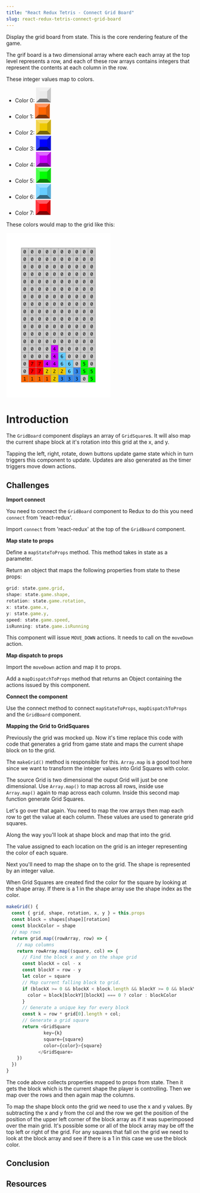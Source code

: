 ```yaml
---
title: "React Redux Tetris - Connect Grid Board"
slug: react-redux-tetris-connect-grid-board
---
```


Display the grid board from state. This is the core rendering
feature of the game. 

The grif board is a two dimensional array where each each 
array at the top level represents a row, and each of these 
row arrays contains integers that represent the contents at
each column in the row. 

These integer values map to colors. 

- Color 0: ![square](assets/square-0.png)
- Color 1: ![square](assets/square-1.png)
- Color 2: ![square](assets/square-2.png)
- Color 3: ![square](assets/square-3.png)
- Color 4: ![square](assets/square-4.png)
- Color 5: ![square](assets/square-5.png)
- Color 6: ![square](assets/square-6.png)
- Color 7: ![square](assets/square-7.png)

These colors would map to the grid like this: 

![Grid-with-Colors](assets/Grid-with-Colors.png)

# Introduction 

The `GridBoard` component displays an array of `GridSquare`s. 
It will also map the current shape block at it's rotation into 
this grid at the x, and y. 

Tapping the left, right, rotate, down buttons update game state 
which in turn triggers this component to update. Updates are 
also generated as the timer triggers move down actions. 

## Challenges

**Import connect**

You need to connect the `GridBoard` component to Redux to do this you 
need `connect` from 'react-redux'.

Import `connect` from 'react-redux' at the top of the `GridBoard`
component. 

**Map state to props**

Define a `mapStateToProps` method. This method takes in state 
as a parameter. 

Return an object that maps the following properties from state 
to these props: 

```JavaScript
grid: state.game.grid,
shape: state.game.shape,
rotation: state.game.rotation,
x: state.game.x,
y: state.game.y,
speed: state.game.speed,
isRunning: state.game.isRunning
```

This component will issue `MOVE_DOWN` actions. It needs to call 
on the `moveDown` action. 

**Map dispatch to props**

Import the `moveDown` action and map it to props. 

Add a `mapDispatchToProps` method that returns an Object 
containing the actions issued by this component. 

**Connect the component**

Use the connect method to connect `mapStateToProps`, 
`mapDispatchToProps` and the `GridBoard` component. 

**Mapping the Grid to GridSquares**

Previously the grid was mocked up. Now it's time replace 
this code with code that generates a grid from game state 
and maps the current shape block on to the grid. 

The `makeGrid()` method is responsible for this. 
`Array.map` is a good tool here since we want to 
transform the integer values into Grid Squares with 
color. 

The source Grid is two dimensional the ouput Grid will 
just be one dimensional. Use `Array.map()` to map 
across all rows, inside use `Array.map()` again to map
across each column. Inside this second map function
generate Grid Squares. 

Let's go over that again. You need to map the row arrays
then map each row to get the value at each column. These 
values are used to generate grid squares. 

Along the way you'll look at shape block and map that into
the grid. 

The value assigned to each location on the grid is an integer 
representing the color of each square.

Next you'll need to map the shape on to the grid. The 
shape is represented by an integer value. 

When Grid Squares are created find the color for the 
square by looking at the shape array. If there is a 1
in the shape array use the shape index as the color. 

```JavaScript
makeGrid() {
  const { grid, shape, rotation, x, y } = this.props
  const block = shapes[shape][rotation]
  const blockColor = shape
  // map rows
  return grid.map((rowArray, row) => {
    // map columns
    return rowArray.map((square, col) => {
      // Find the block x and y on the shape grid
      const blockX = col - x
      const blockY = row - y
      let color = square
      // Map current falling block to grid. 
      if (blockX >= 0 && blockX < block.length && blockY >= 0 && blockY < block.length) {
        color = block[blockY][blockX] === 0 ? color : blockColor
      }
      // Generate a unique key for every block
      const k = row * grid[0].length + col;
      // Generate a grid square
      return <GridSquare
              key={k}
              square={square}
              color={color}>{square}
            </GridSquare>
    })
  })
}
```

The code above collects properties mapped to props from state. 
Then it gets the block which is the current shape the player 
is controlling. Then we map over the rows and then again map 
the columns. 

To map the shape block onto the grid we need to use the x and y
values. By subtracting the x and y from the col and the row
we get the position of the position of the upper left corner 
of the block array as if it was superimposed over the main
grid. It's possible some or all of the block array may be 
off the top left or right of the grid. For any squares that 
fall on the grid we need to look at the block array and see
if there is a 1 in this case we use the block color.

## Conclusion


## Resources

 

